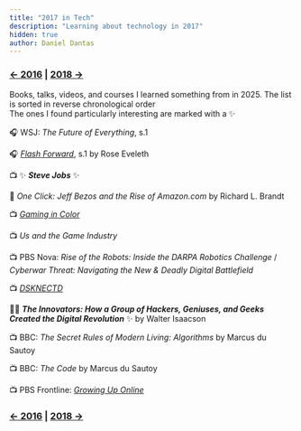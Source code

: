 ```yaml
---
title: "2017 in Tech"
description: "Learning about technology in 2017"
hidden: true
author: Daniel Dantas
---
```


### [← 2016](/2016/12/31/learn-2016) | [2018 →](/2018/12/31/learn-2018)

Books, talks, videos, and courses I learned something from in 2025. The list is sorted in reverse chronological order\
The ones I found particularly interesting are marked with a ✨

🎧 WSJ: _The Future of Everything_, s.1

🎧 _[Flash Forward](https://www.flashforwardpod.com/)_, s.1 by Rose Eveleth

📺 ✨ ***Steve Jobs*** ✨

📕 _One Click: Jeff Bezos and the Rise of Amazon.com_ by Richard L. Brandt

📺 _[Gaming in Color](https://tubitv.com/movies/341513/gaming-in-color)_

📺 _Us and the Game Industry_

📺 PBS Nova: _Rise of the Robots: Inside the DARPA Robotics Challenge_ / _Cyberwar Threat: Navigating the New & Deadly Digital Battlefield_


📺 _[DSKNECTD](https://tubitv.com/movies/286044/dsknectd)_

📕✨ ***The Innovators: How a Group of Hackers, Geniuses, and Geeks Created the Digital Revolution*** ✨ by Walter Isaacson 

📺 BBC: _The Secret Rules of Modern Living: Algorithms_ by Marcus du Sautoy

📺 BBC: _The Code_ by Marcus du Sautoy

📺 PBS Frontline: _[Growing Up Online](https://www.pbs.org/wgbh/frontline/documentary/kidsonline/)_






### [← 2016](/2016/12/31/learn-2016) | [2018 →](/2018/12/31/learn-2018)
